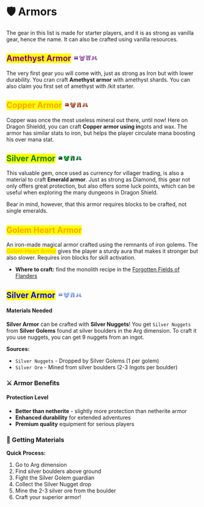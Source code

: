 # 🛡️ Armors

The gear in  this list is made for starter players, and it is as strong as vanilla gear, hence the name. It can also be crafted using vanilla resources.

## <mark style="color:purple;">Amethyst Armor</mark> ![](../.gitbook/assets/a4.png)![](../.gitbook/assets/a3.png)![](../.gitbook/assets/a2.png)![](../.gitbook/assets/a1.png)

The very first gear you will come with, just as strong as Iron but with lower durability. You cran craft **Amethyst armor** with amethyst shards. You can also claim you first set of amethyst with /kit starter.



## <mark style="color:orange;">Copper Armor</mark> ![](../.gitbook/assets/c1.png)![](../.gitbook/assets/c2.png)![](../.gitbook/assets/c3.png)![](../.gitbook/assets/c4.png)

Copper was once the most useless mineral out there, until now! Here on Dragon Shieldd, you can craft **Copper armor using in**gots and wax. The armor has similar stats to iron, but helps the player circulate mana boosting his over mana stat.



## <mark style="color:green;">Silver Armor</mark> ![](../.gitbook/assets/emerald_helmet.png)![](../.gitbook/assets/emerald_chestplate.png)![](../.gitbook/assets/emerald_leggings.png)![](../.gitbook/assets/emerald_boots.png)

This valuable gem, once used as currency for villager trading, is also a material to craft **Emerald armor**. Just as strong as Diamond, this gear not only offers great protection, but also offers some luck points, which can be useful when exploring the many dungeons in Dragon Shield.

Bear in mind, however, that this armor requires blocks to be crafted, not single emeralds.



## <mark style="color:orange;">Golem Heart Armor</mark>&#x20;

An iron-made magical armor crafted using the remnants of iron golems. The <mark style="color:orange;">Golem-Heart Armor</mark> gives the player a sturdy aura that makes it stronger but also slower. Requires iron blocks for skill activation.

* **Where to craft:** find the monolith recipe in the [Forgotten Fields of Flanders](structures/special-dungeons/forgotten-field-of-flanders.md)



## <mark style="color:blue;">Silver Armor</mark> ![](../.gitbook/assets/silver_helmet.png)![](../.gitbook/assets/silver_chestplate.png)![](../.gitbook/assets/silver_leggings.png)![](<../.gitbook/assets/silver_boots (2).png>)

#### Materials Needed

**Silver Armor** can be crafted with **Silver Nuggets**! You get `Silver Nuggets` from **Silver Golems** found at silver boulders in the Arg dimension. To craft it you use nuggets, you can get 9 nuggets from an ingot.

**Sources:**

* `Silver Nuggets` - Dropped by Silver Golems (1 per golem)
* `Silver Ore` - Mined from silver boulders (2-3 Ingots per boulder)&#x20;

### ⚔️ Armor Benefits

#### Protection Level

* **Better than netherite** - slightly more protection than netherite armor
* **Enhanced durability** for extended adventures
* **Premium quality** equipment for serious players

### 📍 Getting Materials

**Quick Process:**

1. Go to Arg dimension
2. Find silver boulders above ground
3. Fight the Silver Golem guardian
4. Collect the Silver Nugget drop
5. Mine the 2-3 silver ore from the boulder
6. Craft your superior armor!

